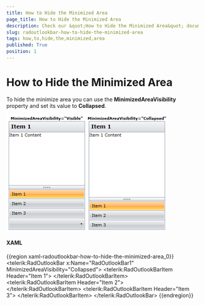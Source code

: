 ```yaml
---
title: How to Hide the Minimized Area
page_title: How to Hide the Minimized Area
description: Check our &quot;How to Hide the Minimized Area&quot; documentation article for the RadOutlookBar {{ site.framework_name }} control.
slug: radoutlookbar-how-to-hide-the-minimized-area
tags: how,to,hide,the,minimized,area
published: True
position: 1
---
```


# How to Hide the Minimized Area

To hide the minimize area you can use the __MinimizedAreaVisibility__ property and set its value to __Collapsed__.

![WPF RadOutlookBar ](images/outlook_minimizedareavisibility.png)

#### __XAML__
{{region xaml-radoutlookbar-how-to-hide-the-minimized-area_0}}
	<telerik:RadOutlookBar x:Name="RadOutlookBar1" MinimizedAreaVisibility="Collapsed">
	    <telerik:RadOutlookBarItem Header="Item 1">
	        <TextBlock Text="Item 1 Content" />
	    </telerik:RadOutlookBarItem>
	    <telerik:RadOutlookBarItem Header="Item 2">
	        <TextBlock Text="Item 2 Content" />
	    </telerik:RadOutlookBarItem>
	    <telerik:RadOutlookBarItem Header="Item 3">
	        <TextBlock Text="Item 3 Content" />
	    </telerik:RadOutlookBarItem>
	</telerik:RadOutlookBar>
{{endregion}}